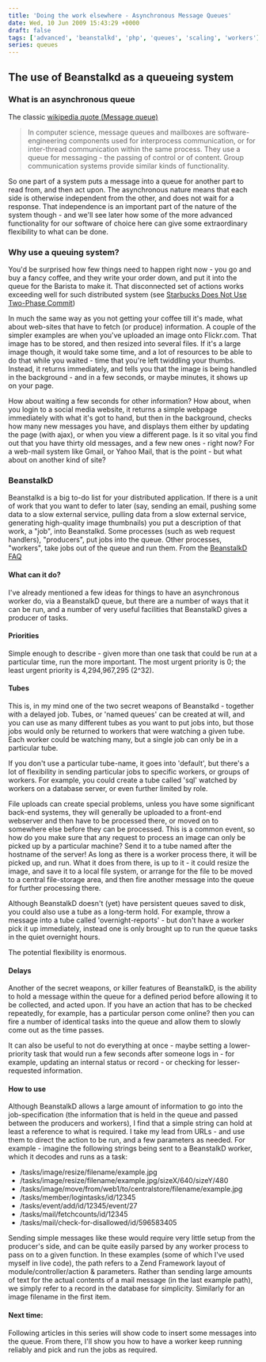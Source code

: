 ```yaml
---
title: 'Doing the work elsewhere - Asynchronous Message Queues'
date: Wed, 10 Jun 2009 15:43:29 +0000
draft: false
tags: ['advanced', 'beanstalkd', 'php', 'queues', 'scaling', 'workers']
series: queues
---
```


## The use of Beanstalkd as a queueing system

### What is an asynchronous queue

The classic [wikipedia quote (Message queue)](http://en.wikipedia.org/wiki/Message_queue)

> In computer science, message queues and mailboxes are software-engineering components used for interprocess communication, or for inter-thread communication within the same process. They use a queue for messaging - the passing of control or of content. Group communication systems provide similar kinds of functionality.

So one part of a system puts a message into a queue for another part to read from, and then act upon. The asynchronous nature means that each side is otherwise independent from the other, and does not wait for a response. That independence is an important part of the nature of the system though - and we'll see later how some of the more advanced functionality for our software of choice here can give some extraordinary flexibility to what can be done.

### Why use a queuing system?

You'd be surprised how few things need to happen right now - you go and buy a fancy coffee, and they write your order down, and put it into the queue for the Barista to make it. That disconnected set of actions works exceeding well for such distributed system (see [Starbucks Does Not Use Two-Phase Commit](http://www.enterpriseintegrationpatterns.com/ramblings/18_starbucks.html))

In much the same way as you not getting your coffee till it's made, what about web-sites that have to fetch (or produce) information. A couple of the simpler examples are when you've uploaded an image onto Flickr.com. That image has to be stored, and then resized into several files. If it's a large image though, it would take some time, and a lot of resources to be able to do that while you waited - time that you're left twiddling your thumbs. Instead, it returns immediately, and tells you that the image is being handled in the background - and in a few seconds, or maybe minutes, it shows up on your page.

How about waiting a few seconds for other information? How about, when you login to a social media website, it returns a simple webpage immediately with what it's got to hand, but then in the background, checks how many new messages you have, and displays them either by updating the page (with ajax), or when you view a different page. Is it so vital you find out that you have thirty old messages, and a few new ones - right now? For a web-mail system like Gmail, or Yahoo Mail, that is the point - but what about on another kind of site?

### BeanstalkD

Beanstalkd is a big to-do list for your distributed application. If there is a unit of work that you want to defer to later (say, sending an email, pushing some data to a slow external service, pulling data from a slow external service, generating high-quality image thumbnails) you put a description of that work, a "job", into Beanstalkd. Some processes (such as web request handlers), "producers", put jobs into the queue. Other processes, "workers", take jobs out of the queue and run them. From the [BeanstalkD FAQ](http://wiki.github.com/kr/beanstalkd/faq)

#### What can it do?

I've already mentioned a few ideas for things to have an asynchronous worker do, via a BeanstalkD queue, but there are a number of ways that it can be run, and a number of very useful facilities that BeanstalkD gives a producer of tasks.

#### Priorities

Simple enough to describe - given more than one task that could be run at a particular time, run the more important. The most urgent priority is 0; the least urgent priority is 4,294,967,295 (2^32).

#### Tubes

This is, in my mind one of the two secret weapons of Beanstalkd - together with a delayed job. Tubes, or 'named queues' can be created at will, and you can use as many different tubes as you want to put jobs into, but those jobs would only be returned to workers that were watching a given tube. Each worker could be watching many, but a single job can only be in a particular tube.

If you don't use a particular tube-name, it goes into 'default', but there's a lot of flexibility in sending particular jobs to specific workers, or groups of workers. For example, you could create a tube called 'sql' watched by workers on a database server, or even further limited by role.

File uploads can create special problems, unless you have some significant back-end systems, they will generally be uploaded to a front-end webserver and then have to be processed there, or moved on to somewhere else before they can be processed. This is a common event, so how do you make sure that any request to process an image can only be picked up by a particular machine? Send it to a tube named after the hostname of the server! As long as there is a worker process there, it will be picked up, and run. What it does from there, is up to it - it could resize the image, and save it to a local file system, or arrange for the file to be moved to a central file-storage area, and then fire another message into the queue for further processing there.

Although BeanstalkD doesn't (yet) have persistent queues saved to disk, you could also use a tube as a long-term hold. For example, throw a message into a tube called 'overnight-reports' - but don't have a worker pick it up immediately, instead one is only brought up to run the queue tasks in the quiet overnight hours.

The potential flexibility is enormous.

#### Delays

Another of the secret weapons, or killer features of BeanstalkD, is the ability to hold a message within the queue for a defined period before allowing it to be collected, and acted upon. If you have an action that has to be checked repeatedly, for example, has a particular person come online? then you can fire a number of identical tasks into the queue and allow them to slowly come out as the time passes.

It can also be useful to not do everything at once - maybe setting a lower-priority task that would run a few seconds after someone logs in - for example, updating an internal status or record - or checking for lesser-requested information.

#### How to use

Although BeanstalkD allows a large amount of information to go into the job-specification (the information that is held in the queue and passed between the producers and workers), I find that a simple string can hold at least a reference to what is required. I take my lead from URLs - and use them to direct the action to be run, and a few parameters as needed. For example - imagine the following strings being sent to a BeanstalkD worker, which it decodes and runs as a task:

 * /tasks/image/resize/filename/example.jpg
 * /tasks/image/resize/filename/example.jpg/sizeX/640/sizeY/480
 * /tasks/image/move/from/web1/to/centralstore/filename/example.jpg
 * /tasks/member/logintasks/id/12345
 * /tasks/event/add/id/12345/event/27
 * /tasks/mail/fetchcounts/id/12345
 * /tasks/mail/check-for-disallowed/id/596583405

Sending simple messages like these would require very little setup from the producer's side, and can be quite easily parsed by any worker process to pass on to a given function. In these examples (some of which I've used myself in live code), the path refers to a Zend Framework layout of module/controller/action & parameters. Rather than sending large amounts of text for the actual contents of a mail message (in the last example path), we simply refer to a record in the database for simplicity. Similarly for an image filename in the first item.

#### Next time:

Following articles in this series will show code to insert some messages into the queue. From there, I'll show you how to have a worker keep running reliably and pick and run the jobs as required.
